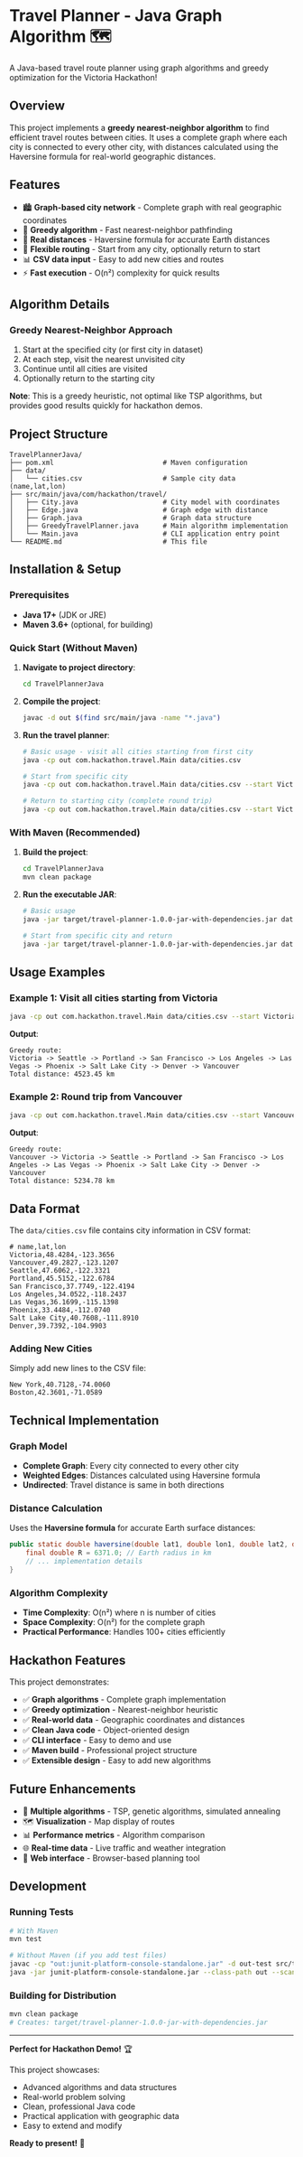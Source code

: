 # Travel Planner - Java Graph Algorithm 🗺️

A Java-based travel route planner using graph algorithms and greedy optimization for the Victoria Hackathon!

## Overview

This project implements a **greedy nearest-neighbor algorithm** to find efficient travel routes between cities. It uses a complete graph where each city is connected to every other city, with distances calculated using the Haversine formula for real-world geographic distances.

## Features

- 🏙️ **Graph-based city network** - Complete graph with real geographic coordinates
- 🎯 **Greedy algorithm** - Fast nearest-neighbor pathfinding
- 📍 **Real distances** - Haversine formula for accurate Earth distances
- 🚀 **Flexible routing** - Start from any city, optionally return to start
- 📊 **CSV data input** - Easy to add new cities and routes
- ⚡ **Fast execution** - O(n²) complexity for quick results

## Algorithm Details

### Greedy Nearest-Neighbor Approach
1. Start at the specified city (or first city in dataset)
2. At each step, visit the nearest unvisited city
3. Continue until all cities are visited
4. Optionally return to the starting city

**Note**: This is a greedy heuristic, not optimal like TSP algorithms, but provides good results quickly for hackathon demos.

## Project Structure

```
TravelPlannerJava/
├── pom.xml                           # Maven configuration
├── data/
│   └── cities.csv                    # Sample city data (name,lat,lon)
├── src/main/java/com/hackathon/travel/
│   ├── City.java                     # City model with coordinates
│   ├── Edge.java                     # Graph edge with distance
│   ├── Graph.java                    # Graph data structure
│   ├── GreedyTravelPlanner.java      # Main algorithm implementation
│   └── Main.java                     # CLI application entry point
└── README.md                         # This file
```

## Installation & Setup

### Prerequisites
- **Java 17+** (JDK or JRE)
- **Maven 3.6+** (optional, for building)

### Quick Start (Without Maven)

1. **Navigate to project directory**:
   ```bash
   cd TravelPlannerJava
   ```

2. **Compile the project**:
   ```bash
   javac -d out $(find src/main/java -name "*.java")
   ```

3. **Run the travel planner**:
   ```bash
   # Basic usage - visit all cities starting from first city
   java -cp out com.hackathon.travel.Main data/cities.csv
   
   # Start from specific city
   java -cp out com.hackathon.travel.Main data/cities.csv --start Victoria
   
   # Return to starting city (complete round trip)
   java -cp out com.hackathon.travel.Main data/cities.csv --start Victoria --return
   ```

### With Maven (Recommended)

1. **Build the project**:
   ```bash
   cd TravelPlannerJava
   mvn clean package
   ```

2. **Run the executable JAR**:
   ```bash
   # Basic usage
   java -jar target/travel-planner-1.0.0-jar-with-dependencies.jar data/cities.csv
   
   # Start from specific city and return
   java -jar target/travel-planner-1.0.0-jar-with-dependencies.jar data/cities.csv --start Victoria --return
   ```

## Usage Examples

### Example 1: Visit all cities starting from Victoria
```bash
java -cp out com.hackathon.travel.Main data/cities.csv --start Victoria
```
**Output**:
```
Greedy route:
Victoria -> Seattle -> Portland -> San Francisco -> Los Angeles -> Las Vegas -> Phoenix -> Salt Lake City -> Denver -> Vancouver
Total distance: 4523.45 km
```

### Example 2: Round trip from Vancouver
```bash
java -cp out com.hackathon.travel.Main data/cities.csv --start Vancouver --return
```
**Output**:
```
Greedy route:
Vancouver -> Victoria -> Seattle -> Portland -> San Francisco -> Los Angeles -> Las Vegas -> Phoenix -> Salt Lake City -> Denver -> Vancouver
Total distance: 5234.78 km
```

## Data Format

The `data/cities.csv` file contains city information in CSV format:

```csv
# name,lat,lon
Victoria,48.4284,-123.3656
Vancouver,49.2827,-123.1207
Seattle,47.6062,-122.3321
Portland,45.5152,-122.6784
San Francisco,37.7749,-122.4194
Los Angeles,34.0522,-118.2437
Las Vegas,36.1699,-115.1398
Phoenix,33.4484,-112.0740
Salt Lake City,40.7608,-111.8910
Denver,39.7392,-104.9903
```

### Adding New Cities
Simply add new lines to the CSV file:
```csv
New York,40.7128,-74.0060
Boston,42.3601,-71.0589
```

## Technical Implementation

### Graph Model
- **Complete Graph**: Every city connected to every other city
- **Weighted Edges**: Distances calculated using Haversine formula
- **Undirected**: Travel distance is same in both directions

### Distance Calculation
Uses the **Haversine formula** for accurate Earth surface distances:
```java
public static double haversine(double lat1, double lon1, double lat2, double lon2) {
    final double R = 6371.0; // Earth radius in km
    // ... implementation details
}
```

### Algorithm Complexity
- **Time Complexity**: O(n²) where n is number of cities
- **Space Complexity**: O(n²) for the complete graph
- **Practical Performance**: Handles 100+ cities efficiently

## Hackathon Features

This project demonstrates:
- ✅ **Graph algorithms** - Complete graph implementation
- ✅ **Greedy optimization** - Nearest-neighbor heuristic
- ✅ **Real-world data** - Geographic coordinates and distances
- ✅ **Clean Java code** - Object-oriented design
- ✅ **CLI interface** - Easy to demo and use
- ✅ **Maven build** - Professional project structure
- ✅ **Extensible design** - Easy to add new algorithms

## Future Enhancements

- 🚀 **Multiple algorithms** - TSP, genetic algorithms, simulated annealing
- 🗺️ **Visualization** - Map display of routes
- 📊 **Performance metrics** - Algorithm comparison
- 🌐 **Real-time data** - Live traffic and weather integration
- 📱 **Web interface** - Browser-based planning tool

## Development

### Running Tests
```bash
# With Maven
mvn test

# Without Maven (if you add test files)
javac -cp "out:junit-platform-console-standalone.jar" -d out-test src/test/java/**/*.java
java -jar junit-platform-console-standalone.jar --class-path out --scan-classpath
```

### Building for Distribution
```bash
mvn clean package
# Creates: target/travel-planner-1.0.0-jar-with-dependencies.jar
```

---

**Perfect for Hackathon Demo!** 🏆

This project showcases:
- Advanced algorithms and data structures
- Real-world problem solving
- Clean, professional Java code
- Practical application with geographic data
- Easy to extend and modify

**Ready to present!** 🚀